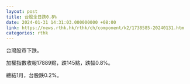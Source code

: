 ```yaml
---
layout: post
title: 台股全日跌0.8%
date: 2024-01-31 14:31:03.000000000 +08:00
link: https://news.rthk.hk/rthk/ch/component/k2/1738585-20240131.htm
categories: rthk
---
```


台灣股市下跌。

加權指數收報17889點，跌145點，跌幅0.8%。

總結1月，台股跌0.2%。
